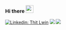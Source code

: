 ### Hi there <img src="https://media.giphy.com/media/hvRJCLFzcasrR4ia7z/giphy.gif" width="25px">

[![Linkedin: Thit Lwin](https://img.shields.io/badge/-thitlwincoder-blue?style=flat-square&logo=Linkedin&logoColor=white&link=https://www.linkedin.com/in/thitlwincoder)](https://www.linkedin.com/in/thitlwincoder)
![](https://visitor-badge.glitch.me/badge?page_id=thitlwincoder.thitlwincoder)
![](https://komarev.com/ghpvc/?username=thitlwincoder)
